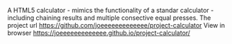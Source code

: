 A HTML5 calculator - mimics the functionality of a standar calculator - including chaining results and multiple consective equal presses.
The project url https://github.com/joeeeeeeeeeeeee/project-calculator
View in browser https://joeeeeeeeeeeeee.github.io/project-calculator/